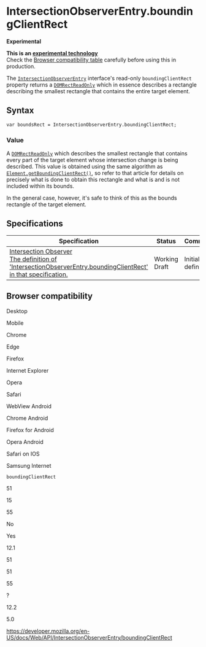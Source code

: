 IntersectionObserverEntry.boundingClientRect
============================================

**Experimental**

**This is an [experimental technology](https://developer.mozilla.org/en-US/docs/MDN/Guidelines/Conventions_definitions#experimental)**  
Check the [Browser compatibility table](#browser_compatibility) carefully before using this in production.

The [`IntersectionObserverEntry`](../intersectionobserverentry) interface's read-only `boundingClientRect` property returns a [`DOMRectReadOnly`](../domrectreadonly) which in essence describes a rectangle describing the smallest rectangle that contains the entire target element.

Syntax
------

    var boundsRect = IntersectionObserverEntry.boundingClientRect;

### Value

A [`DOMRectReadOnly`](../domrectreadonly) which describes the smallest rectangle that contains every part of the target element whose intersection change is being described. This value is obtained using the same algorithm as [`Element.getBoundingClientRect()`](../element/getboundingclientrect), so refer to that article for details on precisely what is done to obtain this rectangle and what is and is not included within its bounds.

In the general case, however, it's safe to think of this as the bounds rectangle of the target element.

Specifications
--------------

<table><thead><tr class="header"><th>Specification</th><th>Status</th><th>Comment</th></tr></thead><tbody><tr class="odd"><td><a href="https://w3c.github.io/IntersectionObserver/#dom-intersectionobserverentry-boundingclientrect">Intersection Observer<br />
<span class="small">The definition of 'IntersectionObserverEntry.boundingClientRect' in that specification.</span></a></td><td><span class="spec-wd">Working Draft</span></td><td>Initial definition</td></tr></tbody></table>

Browser compatibility
---------------------

Desktop

Mobile

Chrome

Edge

Firefox

Internet Explorer

Opera

Safari

WebView Android

Chrome Android

Firefox for Android

Opera Android

Safari on IOS

Samsung Internet

`boundingClientRect`

51

15

55

No

Yes

12.1

51

51

55

?

12.2

5.0

<a href="https://developer.mozilla.org/en-US/docs/Web/API/IntersectionObserverEntry/boundingClientRect" class="_attribution-link">https://developer.mozilla.org/en-US/docs/Web/API/IntersectionObserverEntry/boundingClientRect</a>
